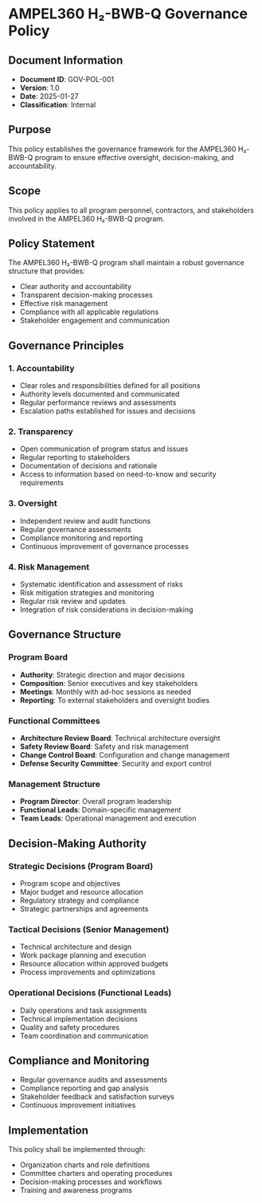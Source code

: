 # AMPEL360 H₂-BWB-Q Governance Policy

## Document Information
- **Document ID**: GOV-POL-001
- **Version**: 1.0
- **Date**: 2025-01-27
- **Classification**: Internal

## Purpose
This policy establishes the governance framework for the AMPEL360 H₂-BWB-Q program to ensure effective oversight, decision-making, and accountability.

## Scope
This policy applies to all program personnel, contractors, and stakeholders involved in the AMPEL360 H₂-BWB-Q program.

## Policy Statement
The AMPEL360 H₂-BWB-Q program shall maintain a robust governance structure that provides:
- Clear authority and accountability
- Transparent decision-making processes
- Effective risk management
- Compliance with all applicable regulations
- Stakeholder engagement and communication

## Governance Principles

### 1. Accountability
- Clear roles and responsibilities defined for all positions
- Authority levels documented and communicated
- Regular performance reviews and assessments
- Escalation paths established for issues and decisions

### 2. Transparency
- Open communication of program status and issues
- Regular reporting to stakeholders
- Documentation of decisions and rationale
- Access to information based on need-to-know and security requirements

### 3. Oversight
- Independent review and audit functions
- Regular governance assessments
- Compliance monitoring and reporting
- Continuous improvement of governance processes

### 4. Risk Management
- Systematic identification and assessment of risks
- Risk mitigation strategies and monitoring
- Regular risk review and updates
- Integration of risk considerations in decision-making

## Governance Structure

### Program Board
- **Authority**: Strategic direction and major decisions
- **Composition**: Senior executives and key stakeholders
- **Meetings**: Monthly with ad-hoc sessions as needed
- **Reporting**: To external stakeholders and oversight bodies

### Functional Committees
- **Architecture Review Board**: Technical architecture oversight
- **Safety Review Board**: Safety and risk management
- **Change Control Board**: Configuration and change management
- **Defense Security Committee**: Security and export control

### Management Structure
- **Program Director**: Overall program leadership
- **Functional Leads**: Domain-specific management
- **Team Leads**: Operational management and execution

## Decision-Making Authority

### Strategic Decisions (Program Board)
- Program scope and objectives
- Major budget and resource allocation
- Regulatory strategy and compliance
- Strategic partnerships and agreements

### Tactical Decisions (Senior Management)
- Technical architecture and design
- Work package planning and execution
- Resource allocation within approved budgets
- Process improvements and optimizations

### Operational Decisions (Functional Leads)
- Daily operations and task assignments
- Technical implementation decisions
- Quality and safety procedures
- Team coordination and communication

## Compliance and Monitoring
- Regular governance audits and assessments
- Compliance reporting and gap analysis
- Stakeholder feedback and satisfaction surveys
- Continuous improvement initiatives

## Implementation
This policy shall be implemented through:
- Organization charts and role definitions
- Committee charters and operating procedures
- Decision-making processes and workflows
- Training and awareness programs